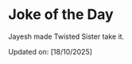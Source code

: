 # Joke of the Day

<!-- #joke -->
Jayesh made Twisted Sister take it.

Updated on: [18/10/2025]
<!-- #jokeEnd -->